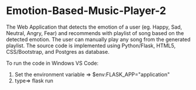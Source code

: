# Emotion-Based-Music-Player-2
The Web Application that detects the emotion of a user (eg. Happy, Sad, Neutral, Angry, Fear) and recommends with playlist of song based on the detected emotion.
The user can manually play any song from the generated playlist.
The source code is implemented using Python/Flask, HTML5, CSS/Bootstrap, and Postgres as database.

To run the code in Windows VS Code:
1. Set the environment variable => $env:FLASK_APP="application"
2. type=> flask run
